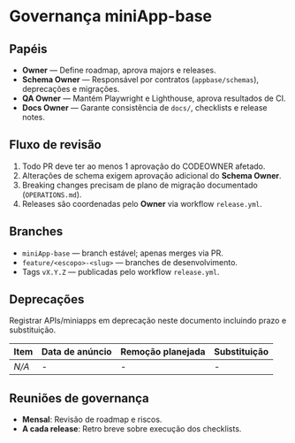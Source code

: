 # Governança miniApp-base

## Papéis

- **Owner** — Define roadmap, aprova majors e releases.
- **Schema Owner** — Responsável por contratos (`appbase/schemas`), deprecações e migrações.
- **QA Owner** — Mantém Playwright e Lighthouse, aprova resultados de CI.
- **Docs Owner** — Garante consistência de `docs/`, checklists e release notes.

## Fluxo de revisão

1. Todo PR deve ter ao menos 1 aprovação do CODEOWNER afetado.
2. Alterações de schema exigem aprovação adicional do **Schema Owner**.
3. Breaking changes precisam de plano de migração documentado (`OPERATIONS.md`).
4. Releases são coordenadas pelo **Owner** via workflow `release.yml`.

## Branches

- `miniApp-base` — branch estável; apenas merges via PR.
- `feature/<escopo>-<slug>` — branches de desenvolvimento.
- Tags `vX.Y.Z` — publicadas pelo workflow `release.yml`.

## Deprecações

Registrar APIs/miniapps em deprecação neste documento incluindo prazo e substituição.

| Item | Data de anúncio | Remoção planejada | Substituição |
| ---- | --------------- | ----------------- | ------------ |
| _N/A_ | - | - | - |

## Reuniões de governança

- **Mensal**: Revisão de roadmap e riscos.
- **A cada release**: Retro breve sobre execução dos checklists.
